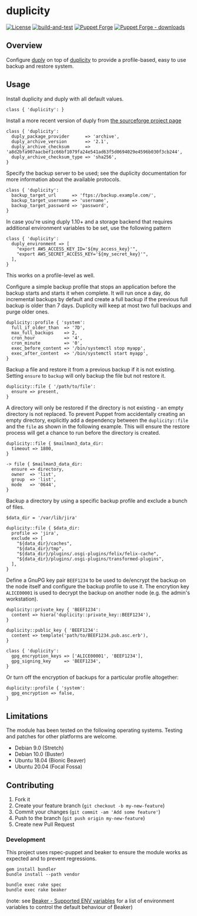 # duplicity

[![License](https://img.shields.io/github/license/tohuwabohu/puppet-duplicity.svg)](https://github.com/tohuwabohu/puppet-duplicity/blob/master/LICENSE.txt)
[![build-and-test](https://github.com/tohuwabohu/puppet-duplicity/actions/workflows/main.yml/badge.svg)](https://github.com/tohuwabohu/puppet-duplicity/actions/workflows/main.yml)
[![Puppet Forge](https://img.shields.io/puppetforge/v/tohuwabohu/duplicity.svg)](https://forge.puppetlabs.com/tohuwabohu/duplicity)
[![Puppet Forge - downloads](https://img.shields.io/puppetforge/dt/tohuwabohu/duplicity.svg)](https://forge.puppetlabs.com/tohuwabohu/duplicity)

## Overview

Configure [duply](http://duply.net/) on top of [duplicity](http://duplicity.nongnu.org/) to provide a profile-based,
easy to use backup and restore system.

## Usage

Install duplicity and duply with all default values.

```
class { 'duplicity': }
```

Install a more recent version of duply from [the sourceforge project page](http://sourceforge.net/projects/ftplicity/)

```
class { 'duplicity':
  duply_package_provider      => 'archive',
  duply_archive_version       => '2.1',
  duply_archive_checksum      => 'a8d2bfa907aacbef1c66bf1079fa24e541ad63f5d0694029e4596b030f3cb244',
  duply_archive_checksum_type => 'sha256',
}
```

Specify the backup server to be used; see the duplicity documentation for more information about the available protocols.

```
class { 'duplicity':
  backup_target_url      => 'ftps://backup.example.com/',
  backup_target_username => 'username',
  backup_target_password => 'password',
}
```

In case you're using duply 1.10+ and a storage backend that requires additional environment variables to be set, use
the following pattern

```
class { 'duplicity':
  duply_environment => [
    "export AWS_ACCESS_KEY_ID='${my_access_key}'",
    "export AWS_SECRET_ACCESS_KEY='${my_secret_key}'",
  ],
}
```

This works on a profile-level as well.

Configure a simple backup profile that stops an application before the backup starts and starts it when complete.
It will run once a day, do incremental backups by default and create a full backup if the previous full backup
is older than 7 days. Duplicity will keep at most two full backups and purge older ones.

```
duplicity::profile { 'system':
  full_if_older_than  => '7D',
  max_full_backups    => 2,
  cron_hour           => '4',
  cron_minute         => '0',
  exec_before_content => '/bin/systemctl stop myapp',
  exec_after_content  => '/bin/systemctl start myapp',
}
```

Backup a file and restore it from a previous backup if it is not existing. Setting `ensure` to `backup` will only
backup the file but not restore it.

```
duplicity::file { '/path/to/file':
  ensure => present,
}
```

A directory will only be restored if the directory is not existing - an empty directory is not replaced. To prevent 
Puppet from accidentally creating an empty directory, explicitly add a dependency between the `duplicity::file` and the
`file` as shown in the following example. This will ensure the restore process will get a chance to run before the 
directory is created.

```
duplicity::file { $mailman3_data_dir:
  timeout => 1800,
}

-> file { $mailman3_data_dir:
  ensure => directory,
  owner  => 'list',
  group  => 'list',
  mode   => '0644',
}
```

Backup a directory by using a specific backup profile and exclude a bunch of files.

```
$data_dir = '/var/lib/jira'

duplicity::file { $data_dir:
  profile => 'jira',
  exclude => [
    "${data_dir}/caches",
    "${data_dir}/tmp",
    "${data_dir}/plugins/.osgi-plugins/felix/felix-cache",
    "${data_dir}/plugins/.osgi-plugins/transformed-plugins",
  ],
}
```

Define a GnuPG key pair `BEEF1234` to be used to de/encrypt the backup on the node itself and configure the backup
profile to use it. The encrytion key `ALICE00001` is used to decrypt the backup on another node (e.g. the admin's
workstation).

```
duplicity::private_key { 'BEEF1234':
  content => hiera('duplicity::private_key::BEEF1234'),
}

duplicity::public_key { 'BEEF1234':
  content => template('path/to/BEEF1234.pub.asc.erb'),
}

class { 'duplicity':
  gpg_encryption_keys => ['ALICE00001', 'BEEF1234'],
  gpg_signing_key     => 'BEEF1234',
}
```

Or turn off the encryption of backups for a particular profile altogether:

```
duplicity::profile { 'system':
  gpg_encryption => false,
}
```

## Limitations

The module has been tested on the following operating systems. Testing and patches for other platforms are welcome.

* Debian 9.0 (Stretch)
* Debian 10.0 (Buster)
* Ubuntu 18.04 (Bionic Beaver)
* Ubuntu 20.04 (Focal Fossa)

## Contributing

1. Fork it
2. Create your feature branch (`git checkout -b my-new-feature`)
3. Commit your changes (`git commit -am 'Add some feature'`)
4. Push to the branch (`git push origin my-new-feature`)
5. Create new Pull Request

### Development

This project uses rspec-puppet and beaker to ensure the module works as expected and to prevent regressions.

```
gem install bundler
bundle install --path vendor

bundle exec rake spec
bundle exec rake beaker
```
(note: see [Beaker - Supported ENV variables](https://github.com/puppetlabs/beaker-rspec/blob/master/README.md) for a
list of environment variables to control the default behaviour of Beaker)

